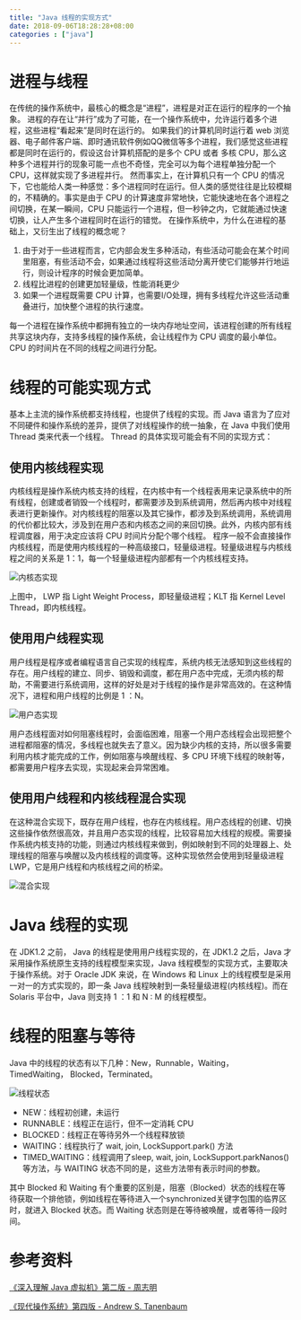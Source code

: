 ```yaml
---
title: "Java 线程的实现方式"
date: 2018-09-06T18:28:28+08:00
categories : ["java"]
---
```



# 进程与线程
在传统的操作系统中，最核心的概念是“进程”，进程是对正在运行的程序的一个抽象。
进程的存在让“并行”成为了可能，在一个操作系统中，允许运行着多个进程，这些进程“看起来”是同时在运行的。
如果我们的计算机同时运行着 web 浏览器、电子邮件客户端、即时通讯软件例如QQ微信等多个进程，我们感觉这些进程都是同时在运行的，假设这台计算机搭配的是多个 CPU 或者 多核 CPU，那么这种多个进程并行的现象可能一点也不奇怪，完全可以为每个进程单独分配一个 CPU，这样就实现了多进程并行。
然而事实上，在计算机只有一个 CPU 的情况下，它也能给人类一种感觉：多个进程同时在运行。但人类的感觉往往是比较模糊的，不精确的。事实是由于 CPU 的计算速度非常地快，它能快速地在各个进程之间切换，在某一瞬间，CPU 只能运行一个进程，但一秒钟之内，它就能通过快速切换，让人产生多个进程同时在运行的错觉。
在操作系统中，为什么在进程的基础上，又衍生出了线程的概念呢？
1. 由于对于一些进程而言，它内部会发生多种活动，有些活动可能会在某个时间里阻塞，有些活动不会，如果通过线程将这些活动分离开使它们能够并行地运行，则设计程序的时候会更加简单。
2. 线程比进程的创建更加轻量级，性能消耗更少
3. 如果一个进程既需要 CPU 计算，也需要I/O处理，拥有多线程允许这些活动重叠进行，加快整个进程的执行速度。

每一个进程在操作系统中都拥有独立的一块内存地址空间，该进程创建的所有线程共享这块内存，支持多线程的操作系统，会让线程作为 CPU 调度的最小单位。CPU 的时间片在不同的线程之间进行分配。

# 线程的可能实现方式
基本上主流的操作系统都支持线程，也提供了线程的实现。而 Java 语言为了应对不同硬件和操作系统的差异，提供了对线程操作的统一抽象，在 Java 中我们使用 Thread 类来代表一个线程。
Thread 的具体实现可能会有不同的实现方式：
## 使用内核线程实现
内核线程是操作系统内核支持的线程，在内核中有一个线程表用来记录系统中的所有线程，创建或者销毁一个线程时，都需要涉及到系统调用，然后再内核中对线程表进行更新操作。对内核线程的阻塞以及其它操作，都涉及到系统调用，系统调用的代价都比较大，涉及到在用户态和内核态之间的来回切换。此外，内核内部有线程调度器，用于决定应该将 CPU 时间片分配个哪个线程。
程序一般不会直接操作内核线程，而是使用内核线程的一种高级接口，轻量级进程。轻量级进程与内核线程之间的关系是 1：1，每一个轻量级进程内部都有一个内核线程支持。

![内核态实现](/assets/java-thread-impl/klt.jpg)

上图中， LWP 指 Light Weight Process，即轻量级进程；KLT 指 Kernel Level Thread，即内核线程。
## 使用用户线程实现
用户线程是程序或者编程语言自己实现的线程库，系统内核无法感知到这些线程的存在。用户线程的建立、同步、销毁和调度，都在用户态中完成，无须内核的帮助，不需要进行系统调用，这样的好处是对于线程的操作是非常高效的。在这种情况下，进程和用户线程的比例是 1 ：N。

![用户态实现](/assets/java-thread-impl/ut.jpg)

用户态线程面对如何阻塞线程时，会面临困难，阻塞一个用户态线程会出现把整个进程都阻塞的情况，多线程也就失去了意义。因为缺少内核的支持，所以很多需要利用内核才能完成的工作，例如阻塞与唤醒线程、多 CPU 环境下线程的映射等，都需要用户程序去实现，实现起来会异常困难。
## 使用用户线程和内核线程混合实现
在这种混合实现下，既存在用户线程，也存在内核线程。用户态线程的创建、切换这些操作依然很高效，并且用户态实现的线程，比较容易加大线程的规模。需要操作系统内核支持的功能，则通过内核线程来做到，例如映射到不同的处理器上、处理线程的阻塞与唤醒以及内核线程的调度等。这种实现依然会使用到轻量级进程 LWP，它是用户线程和内核线程之间的桥梁。

![混合实现](/assets/java-thread-impl/mix.jpg)

# Java 线程的实现
在 JDK1.2 之前， Java 的线程是使用用户线程实现的，在 JDK1.2 之后，Java 才采用操作系统原生支持的线程模型来实现，Java 线程模型的实现方式，主要取决于操作系统。对于 Oracle JDK 来说，在 Windows 和 Linux 上的线程模型是采用一对一的方式实现的，即一条 Java 线程映射到一条轻量级进程(内核线程)。而在 Solaris 平台中，Java 则支持 1 ：1 和 N : M 的线程模型。

# 线程的阻塞与等待
Java 中的线程的状态有以下几种：New，Runnable，Waiting， TimedWaiting， Blocked，Terminated。

![线程状态](/assets/java-thread-impl/state.png)

- NEW：线程初创建，未运行
- RUNNABLE：线程正在运行，但不一定消耗 CPU
- BLOCKED：线程正在等待另外一个线程释放锁
- WAITING：线程执行了 wait, join, LockSupport.park() 方法
- TIMED_WAITING：线程调用了sleep, wait, join, LockSupport.parkNanos() 等方法，与 WAITING 状态不同的是，这些方法带有表示时间的参数。

其中 Blocked 和 Waiting 有个重要的区别是，阻塞（Blocked）状态的线程在等待获取一个排他锁，例如线程在等待进入一个synchronized关键字包围的临界区时，就进入 Blocked 状态。而 Waiting 状态则是在等待被唤醒，或者等待一段时间。

# 参考资料
[《深入理解 Java 虚拟机》第二版 - 周志明](https://book.douban.com/subject/24722612/)

[《现代操作系统》第四版 - Andrew S. Tanenbaum](https://book.douban.com/subject/27096665/)
